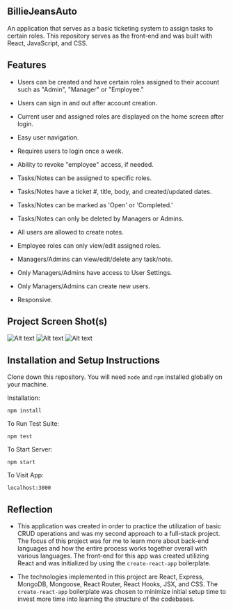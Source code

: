 ## BillieJeansAuto

An application that serves as a basic ticketing system to assign tasks to certain roles. This repository serves as the front-end and was built with React, JavaScript, and CSS.

## Features

  - Users can be created and have certain roles assigned to their account such as "Admin", "Manager" or "Employee."

  - Users can sign in and out after account creation.

  - Current user and assigned roles are displayed on the home screen after login.

  - Easy user navigation.

  - Requires users to login once a week.

  - Ability to revoke "employee" access, if needed.

  - Tasks/Notes can be assigned to specific roles.

  - Tasks/Notes have a ticket #, title, body, and created/updated dates.

  - Tasks/Notes can be marked as 'Open' or 'Completed.'

  - Tasks/Notes can only be deleted by Managers or Admins.

  - All users are allowed to create notes.

  - Employee roles can only view/edit assigned roles.

  - Managers/Admins can view/edit/delete any task/note.

  - Only Managers/Admins have access to User Settings.

  - Only Managers/Admins can create new users.

  - Responsive.

## Project Screen Shot(s) 

![Alt text](https://i.ibb.co/sWyjKj2/Billie-Jeans-Auto-Edit-Note.png)
![Alt text](https://i.ibb.co/cTrm3WD/Billie-Jeans-Auto-Notes.png)
![Alt text](https://i.ibb.co/Zm2HLm0/Billie-Jeans-Auto-Users.png)

## Installation and Setup Instructions 

Clone down this repository. You will need `node` and `npm` installed globally on your machine.  

Installation:

`npm install`  

To Run Test Suite:  

`npm test`  

To Start Server:

`npm start`  

To Visit App:

`localhost:3000`  

## Reflection

  - This application was created in order to practice the utilization of basic CRUD operations and was my second approach to a full-stack project. The focus of this project was for me to learn more about back-end languages and how the entire process works together overall with various languages. The front-end for this app was created utilizing React and was initialized by using the `create-react-app` boilerplate.

  - The technologies implemented in this project are React, Express, MongoDB, Mongoose, React Router, React Hooks, JSX, and CSS. The `create-react-app` boilerplate was chosen to minimize initial setup time to invest more time into learning the structure of the codebases.
